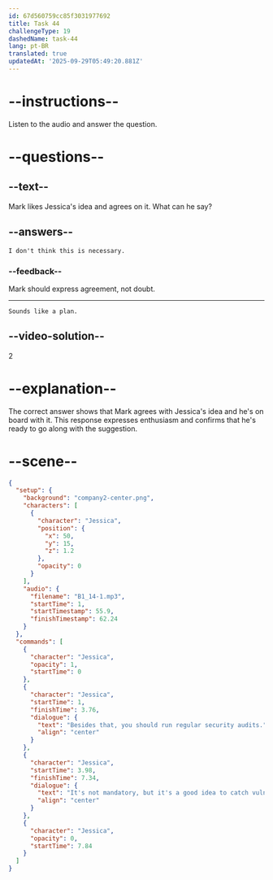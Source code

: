 ```yaml
---
id: 67d560759cc85f3031977692
title: Task 44
challengeType: 19
dashedName: task-44
lang: pt-BR
translated: true
updatedAt: '2025-09-29T05:49:20.881Z'
---
```


<!-- SPEAKING -->

# --instructions--

Listen to the audio and answer the question.

# --questions--

## --text--

Mark likes Jessica's idea and agrees on it. What can he say?

## --answers--

`I don't think this is necessary.`

### --feedback--

Mark should express agreement, not doubt.

---

`Sounds like a plan.`

## --video-solution--

2

# --explanation--

The correct answer shows that Mark agrees with Jessica's idea and he's on board with it. This response expresses enthusiasm and confirms that he's ready to go along with the suggestion.

# --scene--

```json
{
  "setup": {
    "background": "company2-center.png",
    "characters": [
      {
        "character": "Jessica",
        "position": {
          "x": 50,
          "y": 15,
          "z": 1.2
        },
        "opacity": 0
      }
    ],
    "audio": {
      "filename": "B1_14-1.mp3",
      "startTime": 1,
      "startTimestamp": 55.9,
      "finishTimestamp": 62.24
    }
  },
  "commands": [
    {
      "character": "Jessica",
      "opacity": 1,
      "startTime": 0
    },
    {
      "character": "Jessica",
      "startTime": 1,
      "finishTime": 3.76,
      "dialogue": {
        "text": "Besides that, you should run regular security audits.",
        "align": "center"
      }
    },
    {
      "character": "Jessica",
      "startTime": 3.98,
      "finishTime": 7.34,
      "dialogue": {
        "text": "It's not mandatory, but it's a good idea to catch vulnerabilities early.",
        "align": "center"
      }
    },
    {
      "character": "Jessica",
      "opacity": 0,
      "startTime": 7.84
    }
  ]
}
```
